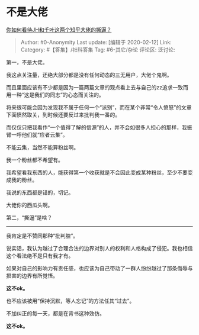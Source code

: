 # 不是大佬
[你如何看待JH和千叶这两个知乎大佬的撕逼？](https://www.zhihu.com/question/370866375/answer/1009669379)

> Author: #0-Anonymity
> Last update: [编辑于 2020-02-12]
> Link:
> Category: #【答集】/社科答集
> Tag: #6-其它/杂论
> 评论区:
> 泛讨论:

第一，不是大佬。

我这点关注量，还绝大部分都是没有任何动态的三无用户，大佬个鬼啊。

而且里面应该有不少都是因为一篇两篇文章的观点看上去与自己的zz追求一致而用一种“这是我们的同志”的心态而关注的。

将来很可能会因为发现我不属于任何一个“派别”，而在某个非常“令人愤怒”的文章下面愤然取关，到时候还要反过来批判我一番的。

而仅仅只把我看作“一个值得了解的信源”的人，并不会如很多人担心的那样，我振臂一呼他们就“应者云集”。

不能云集，当然不能算粉丝啊。

我一个粉丝都不希望有。

我希望看我东西的人，能获得第一个收获就是不会因此变成某种粉丝，至少不要变成我的粉丝。

我说的东西都是错的，切记。

大佬你的西瓜头啊。

第二，“撕逼”是啥？

---

我肯定是不赞同那种“批判腔”。

说实话，我认为越过了合理合法的边界对别人的权利和人格构成了侵犯。我也相信这个看法绝不是只有我才有。

如果对自己的影响力有责任感，也应该为自己带动了一群人纷纷越过了那条侮辱与损害的边界有所觉悟。

**这不ok。**

也不应该被用“保持沉默，等人忘记”的方法任其“过去”。

不加纠正的每一天，都是在背书这种效仿。

**这不ok。**
